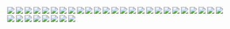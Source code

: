 ![](screenshots/1.jpg)
![](screenshots/2.jpg)
![](screenshots/3.jpg)
![](screenshots/4.jpg)
![](screenshots/5.jpg)
![](screenshots/6.jpg)
![](screenshots/7.jpg)
![](screenshots/8.jpg)
![](screenshots/9.jpg)
![](screenshots/10.jpg)
![](screenshots/11.jpg)
![](screenshots/12.jpg)
![](screenshots/13.jpg)
![](screenshots/14.jpg)
![](screenshots/15.jpg)
![](screenshots/16.jpg)
![](screenshots/17.jpg)
![](screenshots/18.jpg)
![](screenshots/19.jpg)
![](screenshots/20.jpg)
![](screenshots/21.jpg)
![](screenshots/22.jpg)
![](screenshots/23.jpg)
![](screenshots/24.jpg)
![](screenshots/25.jpg)
![](screenshots/26.jpg)
![](screenshots/27.jpg)
![](screenshots/28.jpg)
![](screenshots/29.jpg)
![](screenshots/30.jpg)
![](screenshots/31.jpg)
![](screenshots/32.jpg)
![](screenshots/33.jpg)

